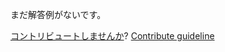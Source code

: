 
まだ解答例がないです。

[コントリビュートしませんか](https://github.com/BFEdev/BFE.dev-solutions/blob/main/problem/implement-async-helper-sequence_ja.md)?  [Contribute guideline](https://github.com/BFEdev/BFE.dev-solutions#how-to-contribute)
